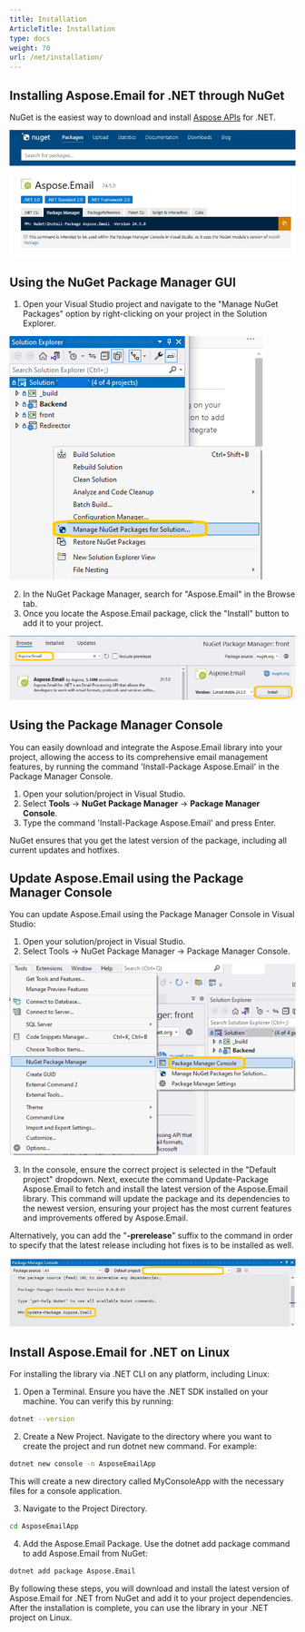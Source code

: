 ```yaml
---
title: Installation
ArticleTitle: Installation
type: docs
weight: 70
url: /net/installation/
---
```



## **Installing Aspose.Email for .NET through NuGet**
NuGet is the easiest way to download and install [Aspose APIs](https://www.nuget.org/packages/Aspose.Email) for .NET.

![todo:image_alt_text](installation.png)


## **Using the NuGet Package Manager GUI** 

1. Open your Visual Studio project and navigate to the "Manage NuGet Packages" option by right-clicking on your project in the Solution Explorer. 

![todo:image_alt_text](solution-explorer.png)

2. In the NuGet Package Manager, search for "Aspose.Email" in the Browse tab. 
3. Once you locate the Aspose.Email package, click the "Install" button to add it to your project. 

![todo:image_alt_text](install.png)

## **Using the Package Manager Console**

You can easily download and integrate the Aspose.Email library into your project, allowing the access to its comprehensive email management features, by running the command 'Install-Package Aspose.Email' in the Package Manager Console. 

1. Open your solution/project in Visual Studio.
2. Select **Tools** -> **NuGet Package Manager** -> **Package Manager Console**.
3. Type the command 'Install-Package Aspose.Email' and press Enter.

NuGet ensures that you get the latest version of the package, including all current updates and hotfixes. 


## **Update Aspose.Email using the Package Manager Console**
You can update Aspose.Email using the Package Manager Console in Visual Studio:

1. Open your solution/project in Visual Studio.
2. Select Tools -> NuGet Package Manager -> Package Manager Console.

![todo:image_alt_text](update.png)

3. In the console, ensure the correct project is selected in the "Default project" dropdown. Next, execute the command Update-Package Aspose.Email to fetch and install the latest version of the Aspose.Email library. This command will update the package and its dependencies to the newest version, ensuring your project has the most current features and improvements offered by Aspose.Email. 

Alternatively, you can add the "**-prerelease**" suffix to the command in order to specify that the latest release including hot fixes is to be installed as well.

![todo:image_alt_text](type-the-command.png) 


## **Install Aspose.Email for .NET on Linux**

For installing the library via .NET CLI on any platform, including Linux:

1. Open a Terminal. Ensure you have the .NET SDK installed on your machine. You can verify this by running:

  ```bash
  dotnet --version
  ```

2. Create a New Project. Navigate to the directory where you want to create the project and run dotnet new command. For example:

  ```bash
  dotnet new console -n AsposeEmailApp
  ```

  This will create a new directory called MyConsoleApp with the necessary files for a console application.

3. Navigate to the Project Directory.

  ```bash
  cd AsposeEmailApp
  ```
  
4. Add the Aspose.Email Package. Use the dotnet add package command to add Aspose.Email from NuGet:

  ```bash
  dotnet add package Aspose.Email
  ```
By following these steps, you will download and install the latest version of Aspose.Email for .NET from NuGet and add it to your project dependencies. After the installation is complete, you can use the library in your .NET project on Linux.
